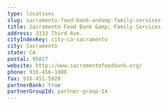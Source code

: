 ```yaml
---
type: locations
slug: sacramento-food-bank-andamp-family-services
title: Sacramento Food Bank &amp; Family Services
address: 3333 Third Ave.
cityIndexKey: city-ca-sacramento
city: Sacramento
state: CA
postal: 95817
website: http://www.sacramentofoodbank.org/
phone: 916-456-1980
fax: 916-451-5920
partnerBank: true
partnerGroupId: partner-group-14
---
```

